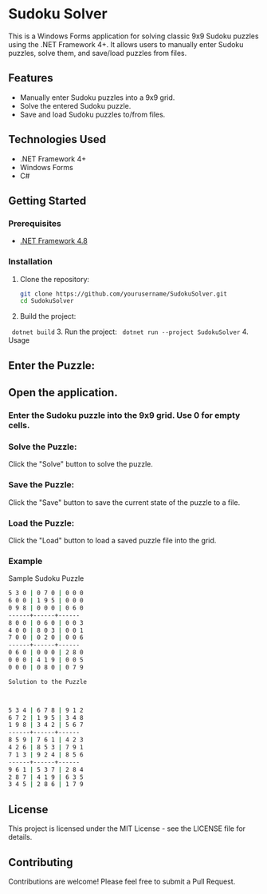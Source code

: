 # Sudoku Solver

This is a Windows Forms application for solving classic 9x9 Sudoku puzzles using the .NET Framework 4+. It allows users to manually enter Sudoku puzzles, solve them, and save/load puzzles from files.

## Features

- Manually enter Sudoku puzzles into a 9x9 grid.
- Solve the entered Sudoku puzzle.
- Save and load Sudoku puzzles to/from files.

## Technologies Used

- .NET Framework 4+
- Windows Forms
- C#

## Getting Started

### Prerequisites

- [.NET Framework 4.8](https://dotnet.microsoft.com/download/dotnet-framework/net48)

### Installation

1. Clone the repository:

   ```sh
   git clone https://github.com/yourusername/SudokuSolver.git
   cd SudokuSolver
2. Build the project:

`
dotnet build`
3. Run the project:
`
dotnet run --project SudokuSolver`
4. Usage
## Enter the Puzzle:

## Open the application.
### Enter the Sudoku puzzle into the 9x9 grid. Use 0 for empty cells.
### Solve the Puzzle:

Click the "Solve" button to solve the puzzle.
### Save the Puzzle:

Click the "Save" button to save the current state of the puzzle to a file.
### Load the Puzzle:

Click the "Load" button to load a saved puzzle file into the grid.
### Example
Sample Sudoku Puzzle
```sh
5 3 0 | 0 7 0 | 0 0 0
6 0 0 | 1 9 5 | 0 0 0
0 9 8 | 0 0 0 | 0 6 0
------+------+------
8 0 0 | 0 6 0 | 0 0 3
4 0 0 | 8 0 3 | 0 0 1
7 0 0 | 0 2 0 | 0 0 6
------+------+------
0 6 0 | 0 0 0 | 2 8 0
0 0 0 | 4 1 9 | 0 0 5
0 0 0 | 0 8 0 | 0 7 9
```
```sh
Solution to the Puzzle



5 3 4 | 6 7 8 | 9 1 2
6 7 2 | 1 9 5 | 3 4 8
1 9 8 | 3 4 2 | 5 6 7
------+------+------
8 5 9 | 7 6 1 | 4 2 3
4 2 6 | 8 5 3 | 7 9 1
7 1 3 | 9 2 4 | 8 5 6
------+------+------
9 6 1 | 5 3 7 | 2 8 4
2 8 7 | 4 1 9 | 6 3 5
3 4 5 | 2 8 6 | 1 7 9
```
## License
This project is licensed under the MIT License - see the LICENSE file for details.

## Contributing
Contributions are welcome! Please feel free to submit a Pull Request.
